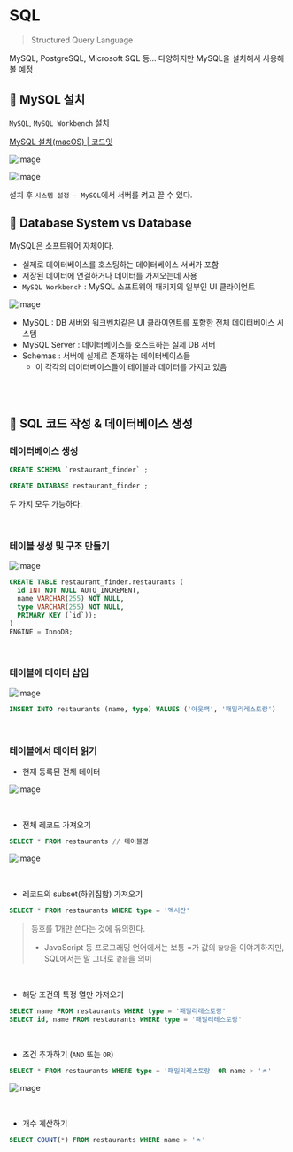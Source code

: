 # SQL

> Structured Query Language

MySQL, PostgreSQL, Microsoft SQL 등… 다양하지만 MySQL을 설치해서 사용해 볼 예정

## 📌 MySQL 설치

`MySQL`, `MySQL Workbench` 설치

[MySQL 설치(macOS) | 코드잇](https://www.codeit.kr/tutorials/5/MySQL-설치-macOS)

![image](https://github.com/xoxojw/100-days-of-web-development/assets/124491335/3530134b-baeb-4066-9086-20aea55745eb)

![image](https://github.com/xoxojw/100-days-of-web-development/assets/124491335/a052d954-38bd-4a7b-a467-e4b0e9752f7d)

설치 후 `시스템 설정 - MySQL`에서 서버를 켜고 끌 수 있다.

## 📌 Database System vs Database

MySQL은 소프트웨어 자체이다.

- 실제로 데이터베이스를 호스팅하는 데이터베이스 서버가 포함
- 저장된 데이터에 연결하거나 데이터를 가져오는데 사용
- `MySQL Workbench` : MySQL 소프트웨어 패키지의 일부인 UI 클라이언트

![image](https://github.com/xoxojw/100-days-of-web-development/assets/124491335/9be2a064-8eb4-4bcc-9587-8687e665fce6)

- MySQL : DB 서버와 워크벤치같은 UI 클라이언트를 포함한 전체 데이터베이스 시스템
- MySQL Server : 데이터베이스를 호스트하는 실제 DB 서버
- Schemas : 서버에 실제로 존재하는 데이터베이스들
    - 이 각각의 데이터베이스들이 테이블과 데이터를 가지고 있음

<br>
<br>

## 📌 SQL 코드 작성 & 데이터베이스 생성

### 데이터베이스 생성

```sql
CREATE SCHEMA `restaurant_finder` ;
```

```sql
CREATE DATABASE restaurant_finder ;
```

두 가지 모두 가능하다.

<br>

### 테이블 생성 및 구조 만들기

![image](https://github.com/xoxojw/100-days-of-web-development/assets/124491335/158c9b2a-12cd-4ffd-adb5-b88fe097c9b0)

```sql
CREATE TABLE restaurant_finder.restaurants (
  id INT NOT NULL AUTO_INCREMENT,
  name VARCHAR(255) NOT NULL,
  type VARCHAR(255) NOT NULL,
  PRIMARY KEY (`id`));
)
ENGINE = InnoDB;
```

<br>

### 테이블에 데이터 삽입

![image](https://github.com/xoxojw/100-days-of-web-development/assets/124491335/23573647-657c-41d5-89fa-a4c6412bf59d)

```sql
INSERT INTO restaurants (name, type) VALUES ('아웃백', '패밀리레스토랑')
```

<br>

### 테이블에서 데이터 읽기

- 현재 등록된 전체 데이터

![image](https://github.com/xoxojw/100-days-of-web-development/assets/124491335/91adaa07-363c-4f4a-8f7d-46632c32d405)

<br>

- 전체 레코드 가져오기

```sql
SELECT * FROM restaurants // 테이블명
```

![image](https://github.com/xoxojw/100-days-of-web-development/assets/124491335/4df8c6e0-d42c-4e65-9126-bbdfc5c4bc93)

<br>

- 레코드의 subset(하위집합) 가져오기

```sql
SELECT * FROM restaurants WHERE type = '멕시칸'
```

> 등호를 1개만 쓴다는 것에 유의한다.
> 
> - JavaScript 등 프로그래밍 언어에서는 보통 =가 값의 `할당`을 이야기하지만, SQL에서는 말 그대로 `같음`을 의미

<br>

- 해당 조건의 특정 열만 가져오기

```sql
SELECT name FROM restaurants WHERE type = '패밀리레스토랑'
SELECT id, name FROM restaurants WHERE type = '패밀리레스토랑'
```

<br>

- 조건 추가하기 (`AND` 또는 `OR`)

```sql
SELECT * FROM restaurants WHERE type = '패밀리레스토랑' OR name > 'ㅊ'
```

![image](https://github.com/xoxojw/100-days-of-web-development/assets/124491335/93dba128-b07f-4166-b66c-ef38ef17ee33)

<br>

- 개수 계산하기
```sql
SELECT COUNT(*) FROM restaurants WHERE name > 'ㅊ'
```

<br>
<br>